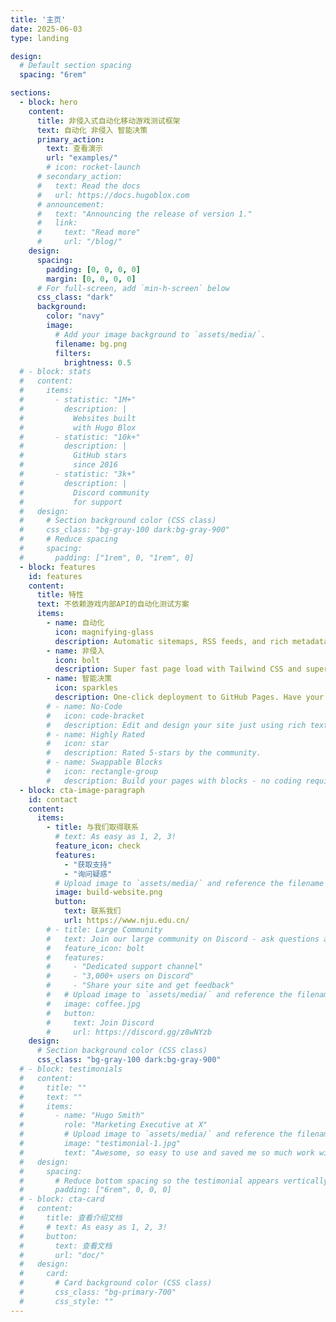 ```yaml
---
title: '主页'
date: 2025-06-03
type: landing

design:
  # Default section spacing
  spacing: "6rem"

sections:
  - block: hero
    content:
      title: 非侵入式自动化移动游戏测试框架
      text: 自动化 非侵入 智能决策
      primary_action:
        text: 查看演示
        url: "examples/"
        # icon: rocket-launch
      # secondary_action:
      #   text: Read the docs
      #   url: https://docs.hugoblox.com
      # announcement:
      #   text: "Announcing the release of version 1."
      #   link:
      #     text: "Read more"
      #     url: "/blog/"
    design:
      spacing:
        padding: [0, 0, 0, 0]
        margin: [0, 0, 0, 0]
      # For full-screen, add `min-h-screen` below
      css_class: "dark"
      background:
        color: "navy"
        image:
          # Add your image background to `assets/media/`.
          filename: bg.png
          filters:
            brightness: 0.5
  # - block: stats
  #   content:
  #     items:
  #       - statistic: "1M+"
  #         description: |
  #           Websites built  
  #           with Hugo Blox
  #       - statistic: "10k+"
  #         description: |
  #           GitHub stars  
  #           since 2016
  #       - statistic: "3k+"
  #         description: |
  #           Discord community  
  #           for support
  #   design:
  #     # Section background color (CSS class)
  #     css_class: "bg-gray-100 dark:bg-gray-900"
  #     # Reduce spacing
  #     spacing:
  #       padding: ["1rem", 0, "1rem", 0]
  - block: features
    id: features
    content:
      title: 特性
      text: 不依赖游戏内部API的自动化测试方案
      items:
        - name: 自动化
          icon: magnifying-glass
          description: Automatic sitemaps, RSS feeds, and rich metadata take the pain out of SEO and syndication.
        - name: 非侵入
          icon: bolt
          description: Super fast page load with Tailwind CSS and super fast site building with Hugo.
        - name: 智能决策
          icon: sparkles
          description: One-click deployment to GitHub Pages. Have your new website live within 5 minutes!
        # - name: No-Code
        #   icon: code-bracket
        #   description: Edit and design your site just using rich text (Markdown) and configurable YAML parameters.
        # - name: Highly Rated
        #   icon: star
        #   description: Rated 5-stars by the community.
        # - name: Swappable Blocks
        #   icon: rectangle-group
        #   description: Build your pages with blocks - no coding required!
  - block: cta-image-paragraph
    id: contact
    content:
      items:
        - title: 与我们取得联系
          # text: As easy as 1, 2, 3!
          feature_icon: check
          features:
            - "获取支持"
            - "询问疑惑"
          # Upload image to `assets/media/` and reference the filename here
          image: build-website.png
          button:
            text: 联系我们
            url: https://www.nju.edu.cn/
        # - title: Large Community
        #   text: Join our large community on Discord - ask questions and get live responses
        #   feature_icon: bolt
        #   features:
        #     - "Dedicated support channel"
        #     - "3,000+ users on Discord"
        #     - "Share your site and get feedback"
        #   # Upload image to `assets/media/` and reference the filename here
        #   image: coffee.jpg
        #   button:
        #     text: Join Discord
        #     url: https://discord.gg/z8wNYzb
    design:
      # Section background color (CSS class)
      css_class: "bg-gray-100 dark:bg-gray-900"
  # - block: testimonials
  #   content:
  #     title: ""
  #     text: ""
  #     items:
  #       - name: "Hugo Smith"
  #         role: "Marketing Executive at X"
  #         # Upload image to `assets/media/` and reference the filename here
  #         image: "testimonial-1.jpg"
  #         text: "Awesome, so easy to use and saved me so much work with the swappable pre-designed sections!"
  #   design:
  #     spacing:
  #       # Reduce bottom spacing so the testimonial appears vertically centered between sections
  #       padding: ["6rem", 0, 0, 0]
  # - block: cta-card
  #   content:
  #     title: 查看介绍文档
  #     # text: As easy as 1, 2, 3!
  #     button:
  #       text: 查看文档
  #       url: "doc/"
  #   design:
  #     card:
  #       # Card background color (CSS class)
  #       css_class: "bg-primary-700"
  #       css_style: ""
---
```

